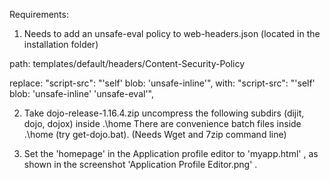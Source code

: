 Requirements: 
1. Needs to add an unsafe-eval policy to web-headers.json (located in the installation folder)

path:
templates/default/headers/Content-Security-Policy

replace:
"script-src": "'self' blob: 'unsafe-inline'",
with:
"script-src": "'self' blob: 'unsafe-inline' 'unsafe-eval'",

2. Take dojo-release-1.16.4.zip uncompress the following subdirs (dijit, dojo,  dojox) inside .\home
There are convenience batch files inside .\home (try get-dojo.bat). (Needs Wget and 7zip command line)


3. Set the 'homepage' in the Application profile editor to 'myapp.html' , as shown in the screenshot 'Application Profile Editor.png' .

